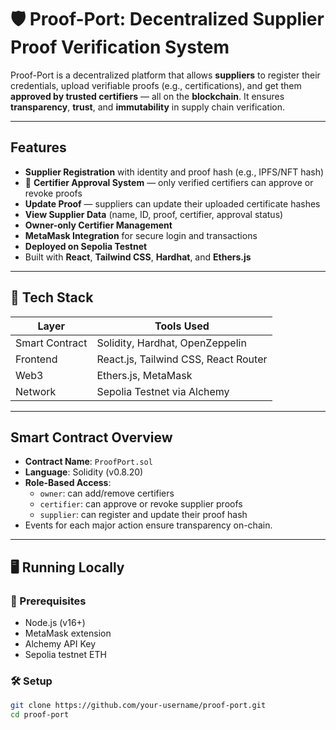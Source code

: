 # 🛡️ Proof-Port: Decentralized Supplier Proof Verification System

Proof-Port is a decentralized platform that allows **suppliers** to register their credentials, upload verifiable proofs (e.g., certifications), and get them **approved by trusted certifiers** — all on the **blockchain**. It ensures **transparency**, **trust**, and **immutability** in supply chain verification.

---

##  Features

-  **Supplier Registration** with identity and proof hash (e.g., IPFS/NFT hash)
- 🧾 **Certifier Approval System** — only verified certifiers can approve or revoke proofs
-  **Update Proof** — suppliers can update their uploaded certificate hashes
-  **View Supplier Data** (name, ID, proof, certifier, approval status)
-  **Owner-only Certifier Management**
-  **MetaMask Integration** for secure login and transactions
-  **Deployed on Sepolia Testnet**
-  Built with **React**, **Tailwind CSS**, **Hardhat**, and **Ethers.js**

---

## 📂 Tech Stack

| Layer       | Tools Used                         |
|-------------|------------------------------------|
| Smart Contract | Solidity, Hardhat, OpenZeppelin    |
| Frontend    | React.js, Tailwind CSS, React Router |
| Web3        | Ethers.js, MetaMask                 |
| Network     | Sepolia Testnet via Alchemy        |

---

##  Smart Contract Overview

- **Contract Name**: `ProofPort.sol`
- **Language**: Solidity (v0.8.20)
- **Role-Based Access**:
  - `owner`: can add/remove certifiers
  - `certifier`: can approve or revoke supplier proofs
  - `supplier`: can register and update their proof hash
- Events for each major action ensure transparency on-chain.

---

## 🖥 Running Locally

### 🔧 Prerequisites

- Node.js (v16+)
- MetaMask extension
- Alchemy API Key
- Sepolia testnet ETH

### 🛠️ Setup

```bash
git clone https://github.com/your-username/proof-port.git
cd proof-port
